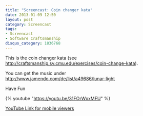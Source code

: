 ```yaml
---
title: "Screencast: Coin changer kata"
date: 2013-01-09 12:50
layout: post
category: Screencast
tags:
- Screencast
- Software Craftsmanship
disqus_category: 1836768
---
```


This is the coin changer kata (see http://craftsmanship.sv.cmu.edu/exercises/coin-change-kata).

You can get the music under http://www.jamendo.com/de/list/a49686/lunar-light

Have Fun

{% youtube "https://youtu.be/31FOrWxxMFU" %}

[YouTube Link for mobile viewers](http://youtu.be/31FOrWxxMFU)
